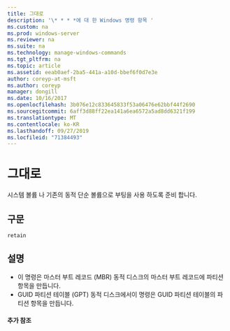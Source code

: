 ```yaml
---
title: 그대로
description: '\* * * *에 대 한 Windows 명령 항목 '
ms.custom: na
ms.prod: windows-server
ms.reviewer: na
ms.suite: na
ms.technology: manage-windows-commands
ms.tgt_pltfrm: na
ms.topic: article
ms.assetid: eeab0aef-2ba5-441a-a10d-bbef6f0d7e3e
author: coreyp-at-msft
ms.author: coreyp
manager: dongill
ms.date: 10/16/2017
ms.openlocfilehash: 3b076e12c833645833f53a06476e62bbf44f2690
ms.sourcegitcommit: 6aff3d88ff22ea141a6ea6572a5ad8dd6321f199
ms.translationtype: MT
ms.contentlocale: ko-KR
ms.lasthandoff: 09/27/2019
ms.locfileid: "71384493"
---
```

# <a name="retain"></a>그대로



시스템 볼륨 나 기존의 동적 단순 볼륨으로 부팅을 사용 하도록 준비 합니다.

## <a name="syntax"></a>구문

```
retain
```

## <a name="remarks"></a>설명

-   이 명령은 마스터 부트 레코드 (MBR) 동적 디스크의 마스터 부트 레코드에 파티션 항목을 만듭니다.
-   GUID 파티션 테이블 (GPT) 동적 디스크에서이 명령은 GUID 파티션 테이블의 파티션 항목을 만듭니다.

#### <a name="additional-references"></a>추가 참조

